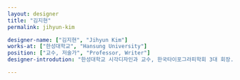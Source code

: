 ```yaml
---
layout: designer
title: "김지현"
permalink: jihyun-kim

designer-name: ["김지현", "Jihyun Kim"]
works-at: ["한성대학교", "Hansung University"]
position: ["교수, 저술가", "Professor, Writer"]
designer-introdution: "한성대학교 시각디자인과 교수, 한국타이포그라피학회 3대 회장. 서울대학교 응용미술학과를 조럽하고, 같은 학교 대학원에서 수학한 뒤 미국 이스턴 미시간대학교 대학원에서 석사 학위를 받았다. ‹타이포잔치 2013›의 조직위원이었다. 저서로는 «그리드», «형태 지각과 구성 원리», «기초 시각 커뮤니케이션», «타이포그래픽 커뮤니케이션», «기초조형 프로듀싱», «한글 공감» 등이 있다."

---
```

